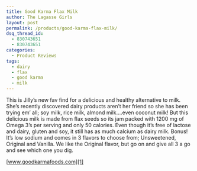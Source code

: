 ```yaml
---
title: Good Karma Flax Milk
author: The Lagasse Girls
layout: post
permalink: /products/good-karma-flax-milk/
dsq_thread_id:
  - 830743651
  - 830743651
categories:
  - Product Reviews
tags:
  - dairy
  - flax
  - good karma
  - milk
---
```

This is Jilly&#8217;s new fav find for a delicious and healthy alternative to milk. She&#8217;s recently discovered dairy products aren&#8217;t her friend so she has been trying em&#8217; all; soy milk, rice milk, almond milk&#8230;.even coconut milk! But this delicious milk is made from flax seeds so its jam packed with 1200 mg of Omega 3&#8217;s per serving and only 50 calories. Even though it&#8217;s free of lactose and dairy, gluten and soy, it still has as much calcium as dairy milk. Bonus! It&#8217;s low sodium and comes in 3 flavors to choose from; Unsweetened, Original and Vanilla. We like the Original flavor, but go on and give all 3 a go and see which one you dig.

[www.goodkarmafoods.com][1]

 [1]: http://www.goodkarmafoods.com